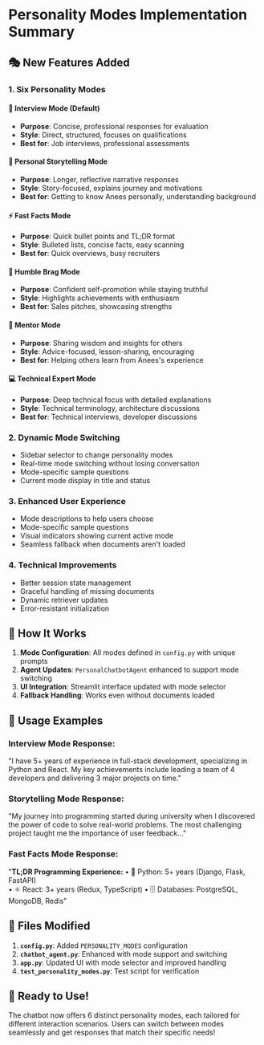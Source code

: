 # Personality Modes Implementation Summary

## 🎭 New Features Added

### 1. **Six Personality Modes**

#### 🎯 Interview Mode (Default)
- **Purpose**: Concise, professional responses for evaluation
- **Style**: Direct, structured, focuses on qualifications
- **Best for**: Job interviews, professional assessments

#### 📖 Personal Storytelling Mode
- **Purpose**: Longer, reflective narrative responses
- **Style**: Story-focused, explains journey and motivations
- **Best for**: Getting to know Anees personally, understanding background

#### ⚡ Fast Facts Mode  
- **Purpose**: Quick bullet points and TL;DR format
- **Style**: Bulleted lists, concise facts, easy scanning
- **Best for**: Quick overviews, busy recruiters

#### 🌟 Humble Brag Mode
- **Purpose**: Confident self-promotion while staying truthful
- **Style**: Highlights achievements with enthusiasm
- **Best for**: Sales pitches, showcasing strengths

#### 🧠 Mentor Mode
- **Purpose**: Sharing wisdom and insights for others
- **Style**: Advice-focused, lesson-sharing, encouraging
- **Best for**: Helping others learn from Anees's experience

#### 💻 Technical Expert Mode
- **Purpose**: Deep technical focus with detailed explanations
- **Style**: Technical terminology, architecture discussions
- **Best for**: Technical interviews, developer discussions

### 2. **Dynamic Mode Switching**
- Sidebar selector to change personality modes
- Real-time mode switching without losing conversation
- Mode-specific sample questions
- Current mode display in title and status

### 3. **Enhanced User Experience**
- Mode descriptions to help users choose
- Mode-specific sample questions
- Visual indicators showing current active mode
- Seamless fallback when documents aren't loaded

### 4. **Technical Improvements**
- Better session state management
- Graceful handling of missing documents
- Dynamic retriever updates
- Error-resistant initialization

## 🚀 How It Works

1. **Mode Configuration**: All modes defined in `config.py` with unique prompts
2. **Agent Updates**: `PersonalChatbotAgent` enhanced to support mode switching
3. **UI Integration**: Streamlit interface updated with mode selector
4. **Fallback Handling**: Works even without documents loaded

## 🎯 Usage Examples

### Interview Mode Response:
"I have 5+ years of experience in full-stack development, specializing in Python and React. My key achievements include leading a team of 4 developers and delivering 3 major projects on time."

### Storytelling Mode Response:
"My journey into programming started during university when I discovered the power of code to solve real-world problems. The most challenging project taught me the importance of user feedback..."

### Fast Facts Mode Response:
"**TL;DR Programming Experience:**
• 🐍 Python: 5+ years (Django, Flask, FastAPI)  
• ⚛️ React: 3+ years (Redux, TypeScript)
• 🗄️ Databases: PostgreSQL, MongoDB, Redis"

## 🔧 Files Modified

1. **`config.py`**: Added `PERSONALITY_MODES` configuration
2. **`chatbot_agent.py`**: Enhanced with mode support and switching
3. **`app.py`**: Updated UI with mode selector and improved handling
4. **`test_personality_modes.py`**: Test script for verification

## 🎉 Ready to Use!

The chatbot now offers 6 distinct personality modes, each tailored for different interaction scenarios. Users can switch between modes seamlessly and get responses that match their specific needs!
